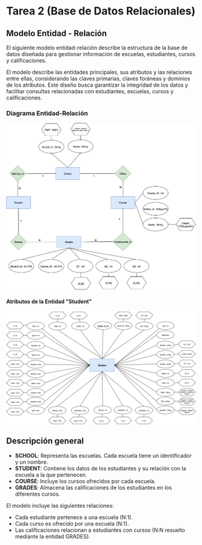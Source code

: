 # Tarea 2 (Base de Datos Relacionales)

## Modelo Entidad - Relación

El siguiente modelo entidad-relación describe la estructura de la base de datos diseñada para gestionar información de escuelas, estudiantes, cursos y calificaciones.

El modelo describe las entidades principales, sus atributos y las relaciones entre ellas, considerando las claves primarias, claves foráneas y dominios de los atributos. Este diseño busca garantizar la integridad de los datos y facilitar consultas relacionadas con estudiantes, escuelas, cursos y calificaciones.

### Diagrama Entidad-Relación

![Modelo ER Parte 1](MODELOER_P1.png)

#### Atributos de la Entidad "Student"

![Modelo ER Parte 2](MODELOER_P2.png)

## Descripción general

- **SCHOOL**: Representa las escuelas. Cada escuela tiene un identificador y un nombre.  
- **STUDENT**: Contiene los datos de los estudiantes y su relación con la escuela a la que pertenecen.  
- **COURSE**: Incluye los cursos ofrecidos por cada escuela.  
- **GRADES**: Almacena las calificaciones de los estudiantes en los diferentes cursos.

El modelo incluye las siguientes relaciones:
- Cada estudiante pertenece a una escuela (N:1).
- Cada curso es ofrecido por una escuela (N:1).
- Las calificaciones relacionan a estudiantes con cursos (N:N resuelto mediante la entidad GRADES).

